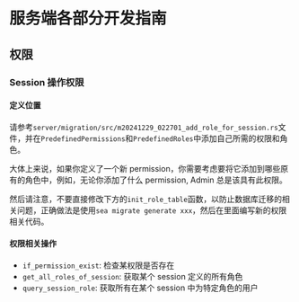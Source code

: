 # 服务端各部分开发指南

## 权限

### Session 操作权限

#### 定义位置

请参考`server/migration/src/m20241229_022701_add_role_for_session.rs`文件，并在`PredefinedPermissions`和`PredefinedRoles`中添加自己所需的权限和角色。

大体上来说，如果你定义了一个新 permission，你需要考虑要将它添加到哪些原有的角色中，例如，无论你添加了什么 permission, Admin 总是该具有此权限。

然后请注意，不要直接修改下方的`init_role_table`函数，以防止数据库迁移的相关问题，正确做法是使用`sea migrate generate xxx`，然后在里面编写新的权限相关代码。

#### 权限相关操作

- `if_permission_exist`: 检查某权限是否存在
- `get_all_roles_of_session`: 获取某个 session 定义的所有角色
- `query_session_role`: 获取所有在某个 session 中为特定角色的用户
